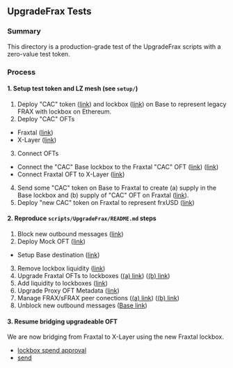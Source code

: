 ## UpgradeFrax Tests
### Summary
This directory is a production-grade test of the UpgradeFrax scripts with a zero-value test token.

### Process
#### 1. Setup test token and LZ mesh (see `setup/`)
1. Deploy "CAC" token ([link](https://basescan.org/address/0x3cfd93b6fbbd879dca6649ef27170f1d1221cc6d)) and lockbox ([link](https://basescan.org/address/0xa536976c9ca36e74af76037af555eefa632ce469)) on Base to represent legacy FRAX with lockbox on Ethereum.
2. Deploy "CAC" OFTs
- Fraxtal ([link](https://fraxscan.com/address/0x103c430c9fcaa863ea90386e3d0d5cd53333876e))
- X-Layer ([link](https://www.oklink.com/xlayer/address/0x45682729Bdc0f68e7A02E76E9CfdA57D0cD4d20b/contract))
3. Connect OFTs
- Connect the "CAC" Base lockbox to the Fraxtal "CAC" OFT ([link](https://basescan.org/tx/0xeb10eeb8b90dee7f14960631599861f1a1ea6432fe5e22d3a092a5fd2fc18331)) ([link](https://basescan.org/tx/0xf511715ed8d8818b0d5b2bc1c93fd6e546270eed252d8748658f383b8fefcd6a#eventlog))
- Connect Fraxtal OFT to X-Layer ([link](https://fraxscan.com/tx/0x8a7fb3045bf962c6c94e14e0979f6911731ce9a4cdb67359b8ec5b1eaf7dbe60#eventlog))
4. Send some "CAC" token on Base to Fraxtal to create (a) supply in the Base lockbox and (b) supply of "CAC" OFT on Fraxtal ([link](https://layerzeroscan.com/tx/0xd07c6df483880ea3ee256a4532f0b21214999ba5afc002b692b96feef892fc0f)).
5. Deploy "new CAC" token on Fraxtal to represent frxUSD ([link](https://fraxscan.com/address/0x7131f0ec2aac01a5d30138c2d96c25e4fbbc78ce))


#### 2. Reproduce `scripts/UpgradeFrax/README.md` steps
1. Block new outbound messages ([link](https://basescan.org/tx/0x6bf51e2eb3f5c348bcef89e8b5b6408066996dd06cc434a3470e6149d10ac0c9))
2. Deploy Mock OFT ([link](https://fraxscan.com/address/0x59dddf3e838b196c89e725d61e9e0495f6c30306))
- Setup Base destination ([link](https://basescan.org/tx/0x7f70b121bc7d47a917e931eb7f1174cb4ba1b101d57b8d213c02da253c94ffcb#eventlog))
3. Remove lockbox liquidity ([link](https://layerzeroscan.com/tx/0xb6b36d913e8a0850e780af77e87021adbbf608e859a3c95db7146807fb76885c))
4. Upgrade Fraxtal OFTs to lockboxes ([(a) link](https://fraxscan.com/address/0xcd223049c07c10ba31612d6fbce1731e9cc20bbf#code)) ([(b) link](https://fraxscan.com/tx/0x7c1e39e843e34ed8788f6cd823734fc75e25f38a8bc87cdec6daacdd0c9ab3d4#eventlog))
5. Add liquidity to lockboxes ([link](https://fraxscan.com/tx/0x10cb540565cc77ff33fc9571d65a00fab161d11d73147ad66dedb9048da75faf))
6. Upgrade Proxy OFT Metadata ([link](https://www.oklink.com/xlayer/tx/0xe49747610d8372a83a5272436b1f9ce6fed6307f338664ffbfcccb9aaa5b2462))
7. Manage FRAX/sFRAX peer conections ([(a) link](https://basescan.org/tx/0x78a901df2cb3dfe5b6afac30ac7636c895e91e708b1cdd2aa3c9d845176f5e63)) ([(b) link](https://fraxscan.com/tx/0x6036791c08032c421d2de2e29f7ad6d61bbc3eb440d160303f42525b94f28bf6#eventlog))
8. Unblock new outbound messages ([Base link](https://basescan.org/tx/0x0ae91ddba42e5bfc54e044a5166bcfe533d17455ddbfcd352328cb3395490e88#eventlog))

#### 3. Resume bridging upgradeable OFT
We are now bridging from Fraxtal to X-Layer using the new Fraxtal lockbox.
- [lockbox spend approval](https://fraxscan.com/tx/0xff878cd0cf0a8f466eabafb99e22fbb0624e2902b17d830a2ccc10dbc4cca3e4)
- [send](https://layerzeroscan.com/tx/0xea5dbb9ce5e478127fa9688c90fd94f8639463b451b3a6c8427eb58769915100)